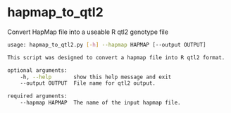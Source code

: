 # hapmap_to_qtl2
Convert HapMap file into a useable R qtl2 genotype file

```bash
usage: hapmap_to_qtl2.py [-h] --hapmap HAPMAP [--output OUTPUT]

This script was designed to convert a hapmap file into R qtl2 format.

optional arguments:
    -h, --help       show this help message and exit
    --output OUTPUT  File name for qtl2 output.

required arguments:
    --hapmap HAPMAP  The name of the input hapmap file. 
```
